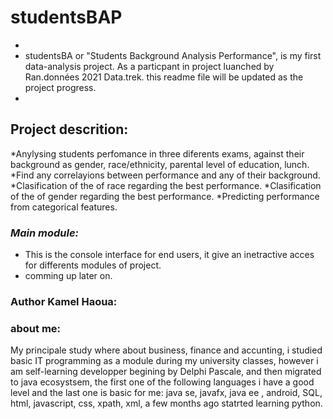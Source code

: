 # studentsBAP
*
* studentsBA or "Students Background Analysis Performance", is my first data-analysis project. As a particpant in project luanched by Ran.données 2021 Data.trek. this readme file will be updated as the project progress.
*
## Project descrition:
 *Anylysing students perfomance in three diferents exams, against their background as gender, race/ethnicity, parental level of education, lunch.
 *Find any correlayions between performance and any of their background.
 *Clasification of the of race regarding the best performance. 
 *Clasification of the of gender regarding the best performance.
 *Predicting performance from categorical features.
### *Main module:*
* This is the console interface for end users, it give an inetractive acces for differents modules of project.
* comming up later on.
### Author Kamel Haoua:
### about me:
My principale study where about business, finance and accunting, i studied basic  IT programming as a module during my university classes, however i am self-learning developper begining by Delphi Pascale, and then migrated to java ecosystsem, the first one of the following languages i have a good level and the last one is basic for me:
java se, javafx, java ee , android, SQL, html, javascript, css, xpath,  xml,  a few months ago statrted learning python.


